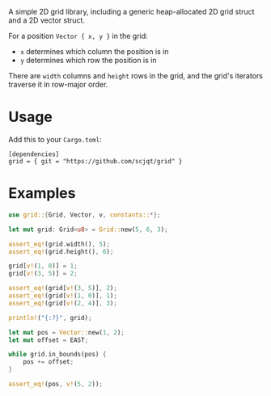 A simple 2D grid library, including a generic heap-allocated 2D grid struct and a 2D vector struct.

For a position `Vector { x, y }` in the grid:
* `x` determines which column the position is in
* `y` determines which row the position is in

There are `width` columns and `height` rows in the grid, and the grid's iterators traverse it in row-major order.

# Usage

Add this to your `Cargo.toml`:

```
[dependencies]
grid = { git = "https://github.com/scjqt/grid" }
```

# Examples

```rs
use grid::{Grid, Vector, v, constants::*};

let mut grid: Grid<u8> = Grid::new(5, 6, 3);

assert_eq!(grid.width(), 5);
assert_eq!(grid.height(), 6);

grid[v!(1, 0)] = 1;
grid[v!(3, 5)] = 2;

assert_eq!(grid[v!(3, 5)], 2);
assert_eq!(grid[v!(1, 0)], 1);
assert_eq!(grid[v!(2, 4)], 3);

println!("{:?}", grid);

let mut pos = Vector::new(1, 2);
let mut offset = EAST;

while grid.in_bounds(pos) {
    pos += offset;
}

assert_eq!(pos, v!(5, 2));
```